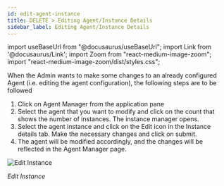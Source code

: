 ```yaml
---
id: edit-agent-instance
title: DELETE > Editing Agent/Instance Details
sidebar_label: Editing Agent/Instance Details
---
```


import useBaseUrl from "@docusaurus/useBaseUrl";
import Link from '@docusaurus/Link';
import Zoom from "react-medium-image-zoom";
import "react-medium-image-zoom/dist/styles.css";

When the Admin wants to make some changes to an already configured Agent
(i.e. editing the agent configuration), the following steps are to be
followed

1.  Click on Agent Manager from the application pane
1.  Select the agent that you want to modify and click on the count that shows the number of instances. The instance manager opens.
1.  Select the agent instance and click on the Edit icon in the Instance details tab. Make the necessary changes and click on submit.
1.  The agent will be modified accordingly, and the changes will be reflected in the Agent Manager page.

  <div style={{textAlign: 'center'}}>
    <Zoom>
      <img alt="Edit Instance" src={useBaseUrl('doc-images/admin-guide/admin-functions/integrate-bihub/editinstancenew.jpg')}/>
    </Zoom>
  </div>

  *Edit Instance*
